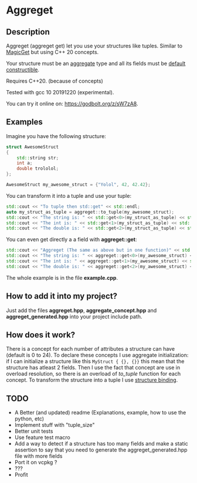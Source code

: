 # Aggreget
## Description
Aggreget (aggreget get) let you use your structures like tuples. Similar to [MagicGet](https://github.com/apolukhin/magic_get) but using C++ 20 concepts.

Your structure must be an [aggregate](https://en.cppreference.com/w/cpp/language/aggreget_initialization)  type and all its fields must be [default constructible](https://en.cppreference.com/w/cpp/types/is_default_constructible).

Requires C++20. (because of concepts)

Tested with gcc 10 20191220 (experimental).

You can try it online on: https://godbolt.org/z/sW7zA8.

## Examples
Imagine you have the following structure:
```C++
struct AwesomeStruct
{
	std::string str;
	int a;
	double trololol;
};

AwesomeStruct my_awesome_struct = {"Yolol", 42, 42.42};
```
You can transform it into a tuple and use your tuple:
```Cpp
std::cout << "To tuple then std::get" << std::endl;
auto my_struct_as_tuple = aggreget::to_tuple(my_awesome_struct);
std::cout << "The string is: " << std::get<0>(my_struct_as_tuple) << std::endl;
std::cout << "The int is: " << std::get<1>(my_struct_as_tuple) << std::endl;
std::cout << "The double is: " << std::get<2>(my_struct_as_tuple) << std::endl;
```

You can even get directly a a field with __aggreget::get__:
```Cpp
std::cout << "Aggreget (The same as above but in one function)" << std::endl;
std::cout << "The string is: " << aggreget::get<0>(my_awesome_struct) << std::endl;
std::cout << "The int is: " << aggreget::get<1>(my_awesome_struct) << std::endl;
std::cout << "The double is: " << aggreget::get<2>(my_awesome_struct) << std::endl;
```

The whole example is in the file __example.cpp__.

## How to add it into my project?
Just add the files __aggreget.hpp__, __aggregate_concept.hpp__ and __aggreget_generated.hpp__ into your project include path.

## How does it work?
There is a concept for each number of attributes a structure can have (default is 0 to 24). To declare these concepts I use aggregate initialization: if I can initialize a structure like this `MyStruct { {}, {}}` this mean that the structure has atleast 2 fields.
Then I use the fact that concept are use in overload resolution, so there is an overload of _to_tuple_ function for each concept. To transform the structure into a tuple I use [structure binding](https://en.cppreference.com/w/cpp/language/structured_binding).

## TODO
- A Better (and updated) readme (Explanations, example, how to use the python, etc)
- Implement stuff with "tuple_size"
- Better unit tests
- Use feature test macro
- Add a way to detect if a structure has too many fields and make a static assertion to say that you need to generate the aggreget_generated.hpp file with more fields
- Port it on vcpkg ?
- ???
- Profit
